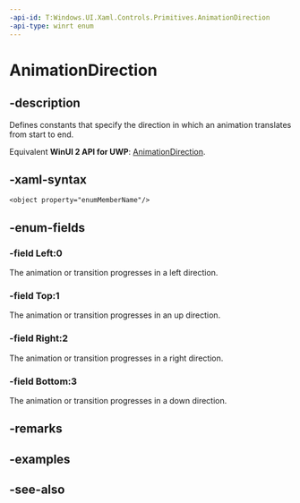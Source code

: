 ```yaml
---
-api-id: T:Windows.UI.Xaml.Controls.Primitives.AnimationDirection
-api-type: winrt enum
---
```


<!-- Enumeration syntax
public enum Windows.UI.Xaml.Controls.Primitives.AnimationDirection : int
-->

# AnimationDirection

## -description
Defines constants that specify the direction in which an animation translates from start to end.

Equivalent **WinUI 2 API for UWP**: [AnimationDirection](/windows/winui/api/microsoft.ui.xaml.controls.primitives.animationdirection).

## -xaml-syntax
```xaml
<object property="enumMemberName"/>
```


## -enum-fields
### -field Left:0
The animation or transition progresses in a left direction.

### -field Top:1
The animation or transition progresses in an up direction.

### -field Right:2
The animation or transition progresses in a right direction.

### -field Bottom:3
The animation or transition progresses in a down direction.


## -remarks

## -examples

## -see-also
